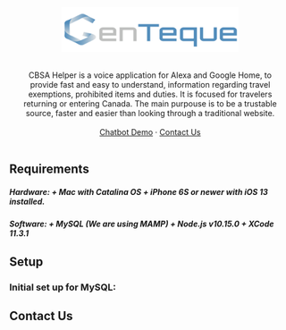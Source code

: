 <!-- PROJECT LOGO -->
<p align="center">
  <a href="">
    <img src="images/Genteque_logo_final.png" alt="Team/Project logo" min-width="80" height="80">
  </a>

  <p align="center" style="padding:1rem;">
    CBSA Helper is a voice application for Alexa and Google Home, to provide fast and easy to understand, information regarding travel exemptions, prohibited items and duties.
    It is focused for travelers returning or entering Canada. The main purpouse is to be a trustable source, faster and easier than looking through a traditional website.
    <br />
    <br />
    <a href="https://bot.dialogflow.com/96a34494-a331-4f68-807a-43f956ea865e" target="_blank">Chatbot Demo</a>
    ·
    <a href="#Contact">Contact Us</a>
  </p>
</p>

## Requirements 
##### Hardware: + Mac with Catalina OS + iPhone 6S or newer with iOS 13 installed. 
##### Software: + MySQL (We are using MAMP) + Node.js v10.15.0 + XCode 11.3.1 
## Setup 
### Initial set up for MySQL:
## Contact Us
<a name="Contact"></a>
